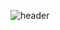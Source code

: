 


![header](https://capsule-render.vercel.app/api?type=wave&color=auto&height=150&section=header&text=JeHa%20Kim&fontSize=120)
